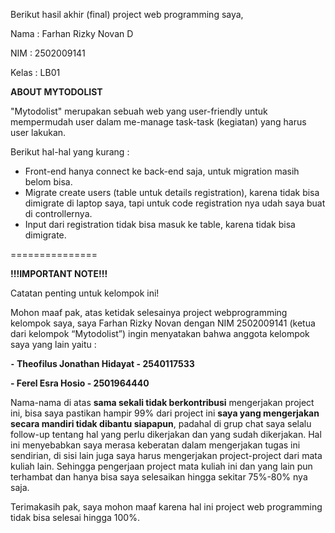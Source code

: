 Berikut hasil akhir (final) project web programming saya,

Nama  : Farhan Rizky Novan D

NIM   : 2502009141

Kelas : LB01

**ABOUT MYTODOLIST**

"Mytodolist" merupakan sebuah web yang user-friendly untuk mempermudah user dalam me-manage task-task (kegiatan) yang harus user lakukan.

Berikut hal-hal yang kurang :
- Front-end hanya connect ke back-end saja, untuk migration masih belom bisa.
- Migrate create users (table untuk details registration), karena tidak bisa dimigrate di laptop saya, tapi untuk code registration nya udah saya buat di controllernya.
- Input dari registration tidak bisa masuk ke table, karena tidak bisa dimigrate.

===============

**!!!IMPORTANT NOTE!!!**

Catatan penting untuk kelompok ini!

Mohon maaf pak, atas ketidak selesainya project webprogramming kelompok saya, saya Farhan Rizky Novan dengan NIM 2502009141 (ketua dari kelompok “Mytodolist”) ingin menyatakan bahwa anggota kelompok saya yang lain yaitu :

**⁃	Theofilus Jonathan Hidayat - 2540117533**

**- Ferel Esra Hosio - 2501964440**

Nama-nama di atas **sama sekali tidak berkontribusi** mengerjakan project ini, bisa saya pastikan hampir 99% dari project ini **saya yang mengerjakan secara mandiri tidak dibantu siapapun**, padahal di grup chat saya selalu follow-up tentang hal yang perlu dikerjakan dan yang sudah dikerjakan. Hal ini menyebabkan saya merasa keberatan dalam mengerjakan tugas ini sendirian, di sisi lain juga saya harus mengerjakan project-project dari mata kuliah lain. Sehingga pengerjaan project mata kuliah ini dan yang lain pun terhambat dan hanya bisa saya selesaikan hingga sekitar 75%-80% nya saja.

Terimakasih pak, saya mohon maaf karena hal ini project web programming tidak bisa selesai hingga 100%.

